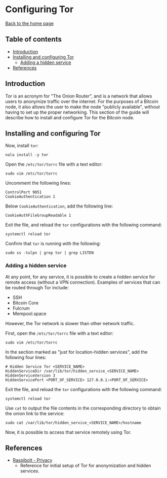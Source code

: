 # Configuring Tor

[Back to the home page](README.md)

## Table of contents

- [Introduction](#introduction)
- [Installing and configuring Tor](#installing-and-configuring-tor)
    - [Adding a hidden service](#adding-a-hidden-service)
- [References](#references)

## Introduction

Tor is an acronym for "The Onion Router", and is a network that allows users to anonymize traffic over the internet. For the purposes of a Bitcoin node, it also allows the user to make the node "publicly available", without having to set up the proper networking. This section of the guide will describe how to install and configure Tor for the Bitcoin node.

## Installing and configuring Tor

Now, install `tor`:

```
nala install -y tor
```

Open the `/etc/tor/torrc` file with a text editor:

```
sudo vim /etc/tor/torrc
```

Uncomment the following lines:

```
ControlPort 9051
CookieAuthentication 1
```

Below `CookieAuthentication`, add the following line:

```
CookieAuthFileGroupReadable 1
```

Exit the file, and reload the `tor` configurations with the following command:

```
systemctl reload tor
```

Confirm that `tor` is running with the following:

```
sudo ss -tulpn | grep tor | grep LISTEN
```

### Adding a hidden service

At any point, for any service, it is possible to create a hidden service for remote access (without a VPN connection). Examples of services that can be routed through Tor include:

- SSH
- Bitcoin Core
- Fulcrum
- Mempool.space

However, the Tor network is slower than other network traffic.

First, open the `/etc/tor/torrc` file with a text editor:

```
sudo vim /etc/tor/torrc
```

In the section marked as "just for location-hidden services", add the following four lines:

```
# Hidden Service for <SERVICE_NAME>
HiddenServiceDir /var/lib/tor/hidden_service_<SERVICE_NAME>
HiddenServiceVersion 3
HiddenServicePort <PORT_OF_SERVICE> 127.0.0.1:<PORT_OF_SERVICE>
```

Exit the file, and reload the `tor` configurations with the following command:

```
systemctl reload tor
```

Use `cat` to output the file contents in the corresponding directory to obtain the onion link to the service:

```
sudo cat /var/lib/tor/hidden_service_<SERVICE_NAME>/hostname
```

Now, it is possible to access that service remotely using Tor.

## References

- [Raspibolt - Privacy](https://raspibolt.org/guide/raspberry-pi/privacy.html)
    - Reference for initial setup of Tor for anonymization and hidden services.
